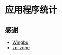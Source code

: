 # 应用程序统计

## 感谢

* [Wingbu][Wingbu]
* [zp-zone][zp-zone]

[Wingbu]:https://github.com/Wingbu/UseTimeStatistic
[zp-zone]:https://github.com/zp-zone/TimeMirror